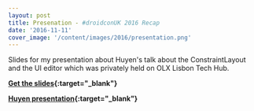 ```yaml
---
layout: post
title: Presenation - #droidconUK 2016 Recap
date: '2016-11-11'
cover_image: '/content/images/2016/presentation.png'
---
```


Slides for my presentation about Huyen's talk about the ConstraintLayout and the UI editor which was privately held on OLX Lisbon Tech Hub.


**[Get the slides](https://docs.google.com/presentation/d/1GEsvJDsqZ-5VW6KGoNLU8GFHmDuH11PC8s_8VHqHIV8/edit?usp=sharing){:target="_blank"}**

**[Huyen presentation](https://skillsmatter.com/skillscasts/8711-a-new-view-layout-editor-constraintlayout#video){:target="_blank"}**
